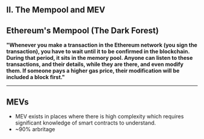 ## II. The Mempool and MEV


## Ethereum's Mempool (The Dark Forest)

**"Whenever you make a transaction in the Ethereum network (you sign the transaction), you have to wait until it to be confirmed in the blockchain. During that period, it sits in the memory pool. Anyone can listen to these transactions, and their details, while they are there, and even modify them. If someone pays a higher gas price, their modification will be included a block first."**

---

## MEVs

* MEV exists in places where there is high complexity which requires significant knowledge of smart contracts to understand. 
* ~90% arbritage 

